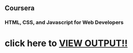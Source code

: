 ## Coursera 
### HTML, CSS, and Javascript for Web Developers


# click here to [ VIEW OUTPUT!!](https://polkam-vineeth.github.io/Module-3/index.html)
